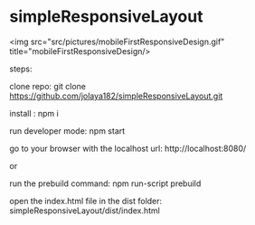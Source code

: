 # simpleResponsiveLayout

<img src="src/pictures/mobileFirstResponsiveDesign.gif" title="mobileFirstResponsiveDesign/>


steps:

clone repo: git clone https://github.com/jolaya182/simpleResponsiveLayout.git

install : npm i

run developer mode: npm start

go to your browser with the localhost url: http://localhost:8080/

or

run the prebuild command: npm run-script prebuild

open the index.html file in the dist folder: simpleResponsiveLayout/dist/index.html